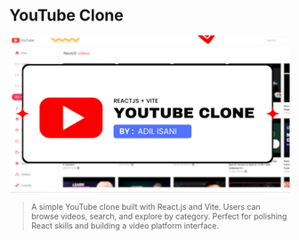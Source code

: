 # YouTube Clone

<img src="https://github.com/adilisani1/youtube-clonee/blob/master/youtube-clone-image-github-new.png?raw=true">

> A simple YouTube clone built with React.js and Vite. Users can browse videos, search, and explore by category. Perfect for polishing React skills and building a video platform interface.
